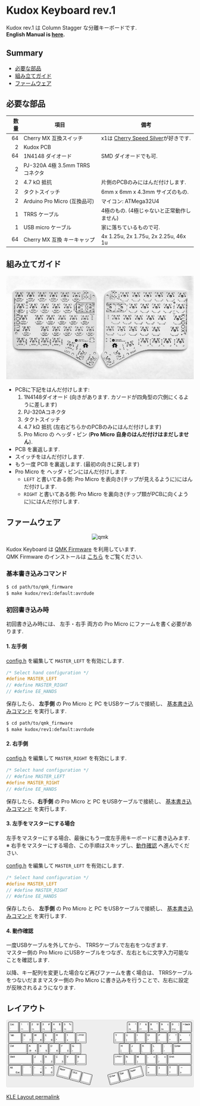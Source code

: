 # Kudox Keyboard rev.1

Kudox rev.1 は Column Stagger な分離キーボードです.  
**English Manual is [here](README.md).**

## Summary

  - [必要な部品](#必要な部品)
  - [組み立てガイド](#組み立てガイド)
  - [ファームウェア](#ファームウェア)

## 必要な部品

| 数量 | 項目                                           | 備考                                                |
|----:|-----------------------------------------------|-----------------------------------------------------|
|  64 | Cherry MX 互換スイッチ                          | x1は [Cherry Speed Silver](https://www.cherrymx.de/en/mx-original/mx-speed-silver.html)が好きです.|
|   2 | Kudox PCB                                     |                                                     |
|  64 | 1N4148 ダイオード                               | SMD ダイオードでも可.                                  |
|   2 | PJ-320A 4極 3.5mm TRRS コネクタ                 |                                                     |
|   2 | 4.7 kΩ 抵抗                                    | 片側のPCBのみにはんだ付けします.                        |
|   2 | タクトスイッチ                                  | 6mm x 6mm x 4.3mm サイズのもの.                       |
|   2 | Arduino Pro Micro (互換品可)                   | マイコン: ATMega32U4                                  |
|   1 | TRRS ケーブル                                  | 4極のもの. (4極じゃないと正常動作しません)                 |
|   1 | USB micro ケーブル                             | 家に落ちているもので可.                                 |
|  64 | Cherry MX 互換 キーキャップ                     | 4x 1.25u, 2x 1.75u, 2x 2.25u, 46x 1u                |


## 組み立てガイド

<p align="center">
<img src="../img/kudox-pcb.jpg" alt="Redox PCBs" width="600"/>
</p>


- PCBに下記をはんだ付けします:
  1. 1N4148ダイオード (向きがあります. カソードが四角型の穴側にくるように差します)
  2. PJ-320Aコネクタ
  3. タクトスイッチ
  4. 4.7 kΩ 抵抗 (左右どちらかのPCBのみにはんだ付けします)
  5. Pro Micro の ヘッダ・ピン (**Pro Micro 自身のはんだ付けはまだしません**).
- PCB を裏返します.
- スイッチをはんだ付けします.
- もう一度 PCB を裏返します. (最初の向きに戻します)
- Pro Micro を ヘッダ・ピンにはんだ付けします.
  - `LEFT` と書いてある側: Pro Micro を表向き(チップが見えるように)にはんだ付けします.
  - `RIGHT` と書いてある側: Pro Micro を裏向き(チップ類がPCBに向くように)にはんだ付けします.

## ファームウェア

<p align="center">
<img src="../img/qmk-badge-dark.png" alt="qmk" width="200"/>
</p>

Kudox Keyboard は [QMK Firmware](https://github.com/qmk/qmk_firmware) を利用しています.  
QMK Firmware のインストールは [こちら](https://docs.qmk.fm/#/newbs_getting_started) をご覧ください.  

### 基本書き込みコマンド

```sh
$ cd path/to/qmk_firmware
$ make kudox/rev1:default:avrdude
```

### 初回書き込み時

初回書き込み時には、 左手・右手 両方の Pro Micro にファームを書く必要があります.  

#### 1. 左手側

[config.h](https://github.com/qmk/qmk_firmware/blob/add-kudox-game/keyboards/kudox_game/keymaps/default/config.h) を編集して `MASTER_LEFT` を有効にします.

```cpp
/* Select hand configuration */
#define MASTER_LEFT
// #define MASTER_RIGHT
// #define EE_HANDS
```

保存したら、 **左手側** の Pro Micro と PC をUSBケーブルで接続し、 [基本書き込みコマンド](#基本書き込みコマンド) を実行します.

```sh
$ cd path/to/qmk_firmware
$ make kudox/rev1:default:avrdude
```

#### 2. 右手側

[config.h](https://github.com/qmk/qmk_firmware/blob/add-kudox-game/keyboards/kudox_game/keymaps/default/config.h) を編集して `MASTER_RIGHT` を有効にします.

```cpp
/* Select hand configuration */
// #define MASTER_LEFT
#define MASTER_RIGHT
// #define EE_HANDS
```

保存したら、**右手側** の Pro Micro と PC をUSBケーブルで接続し、 [基本書き込みコマンド](#基本書き込みコマンド) を実行します.

#### 3. 左手をマスターにする場合

左手をマスターにする場合、最後にもう一度左手用キーボードに書き込みます.  
※ 右手をマスターにする場合、この手順はスキップし、[動作確認](#動作確認) へ進んでください.

[config.h](https://github.com/qmk/qmk_firmware/blob/add-kudox-game/keyboards/kudox_game/keymaps/default/config.h) を編集して `MASTER_LEFT` を有効にします.

```cpp
/* Select hand configuration */
#define MASTER_LEFT
// #define MASTER_RIGHT
// #define EE_HANDS
```

保存したら、 **左手側** の Pro Micro と PC をUSBケーブルで接続し、 [基本書き込みコマンド](#基本書き込みコマンド) を実行します.

#### 4. 動作確認

一度USBケーブルを外してから、 TRRSケーブルで左右をつなぎます.  
マスター側の Pro Micro にUSBケーブルをつなぎ、左右ともに文字入力可能なことを確認します.

以降、キー配列を変更した場合など再びファームを書く場合は、 TRRSケーブルをつないだままマスター側の Pro Micro に書き込みを行うことで、左右に設定が反映されるようになります.

## レイアウト

<p align="center">
<img src="../img/kudox-layout.png" alt="Kudox rev1.0 layout"/>
</p>

[KLE Layout permalink](http://www.keyboard-layout-editor.com/##@@=Esc%0A%60&_f2:2%3B&=1%0AF1%0A!&_f2:2%3B&=2%0AF2%0A%2F@&_f2:2%3B&=3%0AF3%0A%23&_f2:2%3B&=4%0AF4%0A$&_f2:2%3B&=5%0AF5%0A%25&_x:5&f2:2%3B&=6%0AF6%0A%5E&_f2:2%3B&=7%0AF7%0A%2F&&_f2:2%3B&=8%0AF8%0A*&_f2:2%3B&=9%0AF9%0A(&_f2:2%3B&=0%0AF10%0A)&_fa@:0&:2&:0&:2&:2&:2&:2&:2&:2&:2&:2%3B%3B&=%E2%86%90%0A%0Aback%3B&@_w:1.25%3B&=Tab&_f:3%3B&=Q%0A%22%0A%0A7&_f:3%3B&=W%0A'%0A%0A8&_f:3%3B&=E%0A%60%0A%0A9&_f:3%3B&=R%0A*&_f:3%3B&=T%0A+&_fa@:2%3B%3B&=LANG2%0A%2F=&_x:2.5&f:3%3B&=Y%0A(&_f:3%3B&=U%0A)&_f:3%3B&=I%0A%7C&_f:3%3B&=O%0A*&_f:3%3B&=P%0A~&_f:3%3B&=%2F%2F%0A%5E%0A%3F&_f:3&w:1.25%3B&=%5C%0A%C2%A5%0A%7C%3B&@_f:3&w:1.75%3B&=Ctrl&_f:3%3B&=A%0A%2F@%0A%0A4&_f:3%3B&=S%0A%2F:%0A%0A5&_f:3%3B&=D%0A%60%0A%0A6&_f:3%3B&=F%0A%0A%0A0&_f:3%3B&=G%0A-&_x:3.5&f:3%3B&=H%0A%5B&_f:3%3B&=J%0A%5D&_f:3%3B&=K%0A.&_f:3%3B&=L%0A%2F%2F&_f:3%3B&=%2F%3B%0A-%0A%2F:&_f:3&w:1.75%3B&=Enter%3B&@_f:3&w:2.25%3B&=Shift&_f:3%3B&=Z%0A%0A%0A1&_f:3%3B&=X%0A%0A%0A2&_f:3%3B&=C%0A%0A%0A3&_f:3%3B&=V%0A.&_f:3%3B&=B%0A%2F%2F&_x:2.5%3B&=LANG1&_f:3%3B&=N%0A%7B&_f:3%3B&=M%0A%7D&_f:3%3B&=,%0A.%0A%3C&_f:3%3B&=.%0A%2F%2F%0A%3E&_f:3&w:2.25%3B&=Shift%3B&@_f:3&w:1.25%3B&=Alt%0A%0A%0AEsc&_f:3%3B&='%0A%0A%22&_f:3%3B&=-%0A%0A%2F_%0A%C2%A5&_f:3%3B&=%2F=%0A%0A+%0A0&_x:8.5&f:3%3B&=%E2%86%90%0A%3C&_f:3%3B&=%E2%86%93%0A%2F_&_f:3%3B&=%E2%86%91%0A%5E&_f:3&w:1.25%3B&=%E2%86%92%0A%3E%3B&@_r:15&rx:5&y:4&x:0.75&f:3&w:1.25%3B&=layer&_f:3%3B&=GUI&_a:7%3B&=%3B&@_r:-15&rx:12&y:4&x:-4&a:4&f:3%3B&=Enter&_f2:0%3B&=Del&_w:1.25%3B&=layer)
